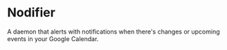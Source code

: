 # Nodifier
A daemon that alerts with notifications when there's changes or upcoming events in your Google Calendar.
